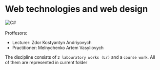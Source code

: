 # Web technologies and web design
![C#](https://img.shields.io/badge/c%23-%23239120.svg?style=for-the-badge&logo=c-sharp&logoColor=white) <br><br>
Proffesors:
- Lecturer: Zdor Kostyantyn Andriyovych <br>
- Practitioner: Melnychenko Artem Vasyliovych <br>

The discipline consists of `2 labouratory works (Lr)` and a `course work`. All of them are represented in current folder